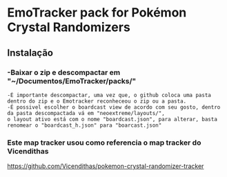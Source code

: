# EmoTracker pack for Pokémon Crystal Randomizers

## Instalação

###	-Baixar o zip e descompactar em "~/Documentos/EmoTracker/packs/"
	-É importante descompactar, uma vez que, o github coloca uma pasta dentro do zip e o Emotracker reconheceou o zip ou a pasta.
	-É possivel escolher o boardcast view de acordo com seu gosto, dentro da pasta descompactada vá em "neoextreme/layouts/",
	o layout ativo está com o nome "boardcast.json", para alterar, basta renomear o "boardcast_h.json" para "boarcast.json"
 
 ### Este map tracker usou como referencia o map tracker do Vicendithas
 https://github.com/Vicendithas/pokemon-crystal-randomizer-tracker
